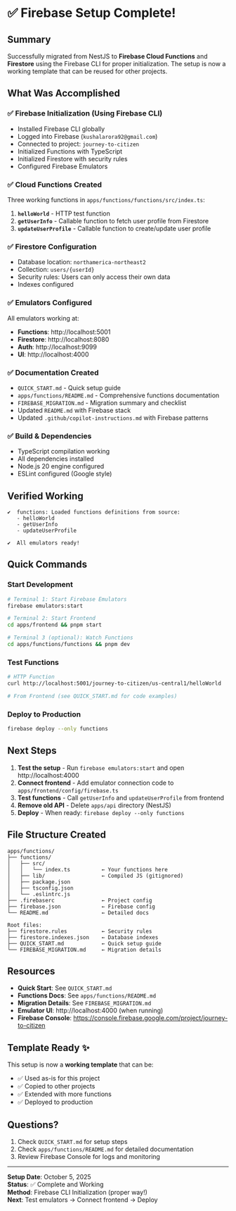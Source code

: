 # ✅ Firebase Setup Complete!

## Summary

Successfully migrated from NestJS to **Firebase Cloud Functions** and **Firestore** using the Firebase CLI for proper initialization. The setup is now a working template that can be reused for other projects.

## What Was Accomplished

### ✅ Firebase Initialization (Using Firebase CLI)
- Installed Firebase CLI globally
- Logged into Firebase (`kushalarora92@gmail.com`)
- Connected to project: `journey-to-citizen`
- Initialized Functions with TypeScript
- Initialized Firestore with security rules
- Configured Firebase Emulators

### ✅ Cloud Functions Created
Three working functions in `apps/functions/functions/src/index.ts`:

1. **`helloWorld`** - HTTP test function
2. **`getUserInfo`** - Callable function to fetch user profile from Firestore
3. **`updateUserProfile`** - Callable function to create/update user profile

### ✅ Firestore Configuration
- Database location: `northamerica-northeast2`
- Collection: `users/{userId}`
- Security rules: Users can only access their own data
- Indexes configured

### ✅ Emulators Configured
All emulators working at:
- **Functions**: http://localhost:5001
- **Firestore**: http://localhost:8080
- **Auth**: http://localhost:9099
- **UI**: http://localhost:4000

### ✅ Documentation Created
- `QUICK_START.md` - Quick setup guide
- `apps/functions/README.md` - Comprehensive functions documentation
- `FIREBASE_MIGRATION.md` - Migration summary and checklist
- Updated `README.md` with Firebase stack
- Updated `.github/copilot-instructions.md` with Firebase patterns

### ✅ Build & Dependencies
- TypeScript compilation working
- All dependencies installed
- Node.js 20 engine configured
- ESLint configured (Google style)

## Verified Working

```
✔  functions: Loaded functions definitions from source: 
   - helloWorld
   - getUserInfo
   - updateUserProfile

✔  All emulators ready!
```

## Quick Commands

### Start Development
```bash
# Terminal 1: Start Firebase Emulators
firebase emulators:start

# Terminal 2: Start Frontend
cd apps/frontend && pnpm start

# Terminal 3 (optional): Watch Functions
cd apps/functions/functions && pnpm dev
```

### Test Functions
```bash
# HTTP Function
curl http://localhost:5001/journey-to-citizen/us-central1/helloWorld

# From Frontend (see QUICK_START.md for code examples)
```

### Deploy to Production
```bash
firebase deploy --only functions
```

## Next Steps

1. **Test the setup** - Run `firebase emulators:start` and open http://localhost:4000
2. **Connect frontend** - Add emulator connection code to `apps/frontend/config/firebase.ts`
3. **Test functions** - Call `getUserInfo` and `updateUserProfile` from frontend
4. **Remove old API** - Delete `apps/api` directory (NestJS)
5. **Deploy** - When ready: `firebase deploy --only functions`

## File Structure Created

```
apps/functions/
├── functions/
│   ├── src/
│   │   └── index.ts          ← Your functions here
│   ├── lib/                  ← Compiled JS (gitignored)
│   ├── package.json
│   ├── tsconfig.json
│   └── .eslintrc.js
├── .firebaserc               ← Project config
├── firebase.json             ← Firebase config
└── README.md                 ← Detailed docs

Root files:
├── firestore.rules           ← Security rules
├── firestore.indexes.json    ← Database indexes
├── QUICK_START.md            ← Quick setup guide
└── FIREBASE_MIGRATION.md     ← Migration details
```

## Resources

- **Quick Start**: See `QUICK_START.md`
- **Functions Docs**: See `apps/functions/README.md`
- **Migration Details**: See `FIREBASE_MIGRATION.md`
- **Emulator UI**: http://localhost:4000 (when running)
- **Firebase Console**: https://console.firebase.google.com/project/journey-to-citizen

## Template Ready ✨

This setup is now a **working template** that can be:
- ✅ Used as-is for this project
- ✅ Copied to other projects
- ✅ Extended with more functions
- ✅ Deployed to production

## Questions?

1. Check `QUICK_START.md` for setup steps
2. Check `apps/functions/README.md` for detailed documentation
3. Review Firebase Console for logs and monitoring

---

**Setup Date**: October 5, 2025  
**Status**: ✅ Complete and Working  
**Method**: Firebase CLI Initialization (proper way!)  
**Next**: Test emulators → Connect frontend → Deploy
